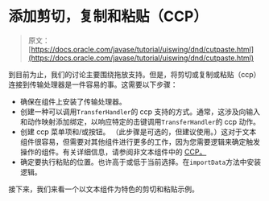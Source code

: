 # 添加剪切，复制和粘贴（CCP）

> 原文： [https://docs.oracle.com/javase/tutorial/uiswing/dnd/cutpaste.html](https://docs.oracle.com/javase/tutorial/uiswing/dnd/cutpaste.html)

到目前为止，我们的讨论主要围绕拖放支持。但是，将剪切或复制或粘贴（ccp）连接到传输处理器是一件容易的事。这需要以下步骤：

*   确保在组件上安装了传输处理器。
*   创建一种可以调用`TransferHandler`的 ccp 支持的方式。通常，这涉及向输入和动作映射添加绑定，以响应特定的击键调用`TransferHandler`的 ccp 动作。
*   创建 ccp 菜单项和/或按钮。 （此步骤是可选的，但建议使用。）这对于文本组件很容易，但需要对其他组件进行更多的工作，因为您需要逻辑来确定触发操作的组件。有关详细信息，请参阅非文本组件中的 [CCP。](listpaste.html)
*   确定要执行粘贴的位置。也许高于或低于当前选择。在`importData`方法中安装逻辑。

接下来，我们来看一个以文本组件为特色的剪切和粘贴示例。